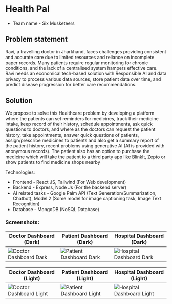 # Health Pal
- Team name - Six Musketeers

## Problem statement
Ravi, a travelling doctor in Jharkhand, faces challenges providing consistent and accurate care
due to limited resources and reliance on incomplete paper records. Many patients require
regular monitoring for chronic conditions, and the lack of a centralised system hampers effective
care. Ravi needs an economical tech-based solution with Responsible AI and data privacy to
process various data sources, store patient data over time, and predict disease progression for
better care recommendations.

## Solution
We propose to solve this Healthcare problem by developing a platform where the patients can
set reminders for medicines, track their medicine intake, keep record of their history, schedule
appointments, ask quick questions to doctors, and where as the doctors can request the patient
history, take appointments, answer quick questions of patients, assign/prescribe medicines to
patients and also get a summary report of the patient history, recent problems using generative
AI (AI is provided with anonymous records). The patient also has an option to purchase the
medicine which will take the patient to a third party app like BlinkIt, Zepto or show patients to
find medicine shops nearby

Technologies:
- Frontend - React JS, Tailwind (For Web development)
- Backend - Express, Node Js (For the backend server)
- AI related tasks - Google Palm API (Text Generation/Summarization, Chatbot), Model 2 (Some model for image captioning task, Image Text Recognition)
- Database - MongoDB (NoSQL Database)

### Screenshots:


| Doctor Dashboard (Dark) | Patient Dashboard (Dark) | Hospital Dashboard (Dark) |
|--------------------------|--------------------------|----------------------------|
| ![Doctor Dashboard Dark](https://github.com/user-attachments/assets/b4fabf6d-c540-4208-9f99-10b74f1b31b9) | ![Patient Dashboard Dark](https://github.com/user-attachments/assets/9848a287-0fe9-4885-8b46-07335c2a543e) | ![Hospital Dashboard Dark](https://github.com/user-attachments/assets/f10035cb-52ef-4666-b47a-2709fe5ca193) |

| Doctor Dashboard (Light) | Patient Dashboard (Light) | Hospital Dashboard (Light) |
|---------------------------|---------------------------|-----------------------------|
| ![Doctor Dashboard Light](https://github.com/user-attachments/assets/3f0ced23-aa07-4eb6-9985-414132d70acc) | ![Patient Dashboard Light](https://github.com/user-attachments/assets/4094d58a-e9b4-4f50-8993-54cd8eba2373) | ![Hospital Dashboard Light](https://github.com/user-attachments/assets/37aea1ed-f0da-4436-a675-ead22438d2b0) |
